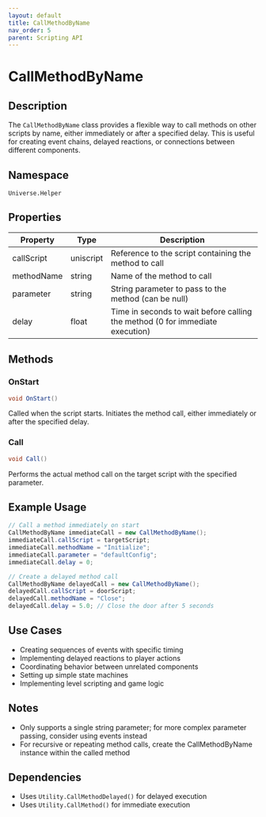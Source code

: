 ```yaml
---
layout: default
title: CallMethodByName
nav_order: 5
parent: Scripting API
---
```

# CallMethodByName

## Description
The `CallMethodByName` class provides a flexible way to call methods on other scripts by name, either immediately or after a specified delay. This is useful for creating event chains, delayed reactions, or connections between different components.

## Namespace
`Universe.Helper`

## Properties
| Property | Type | Description |
|----------|------|-------------|
| callScript | uniscript | Reference to the script containing the method to call |
| methodName | string | Name of the method to call |
| parameter | string | String parameter to pass to the method (can be null) |
| delay | float | Time in seconds to wait before calling the method (0 for immediate execution) |

## Methods

### OnStart
```csharp
void OnStart()
```
Called when the script starts. Initiates the method call, either immediately or after the specified delay.

### Call
```csharp
void Call()
```
Performs the actual method call on the target script with the specified parameter.

## Example Usage
```csharp
// Call a method immediately on start
CallMethodByName immediateCall = new CallMethodByName();
immediateCall.callScript = targetScript;
immediateCall.methodName = "Initialize";
immediateCall.parameter = "defaultConfig";
immediateCall.delay = 0;

// Create a delayed method call
CallMethodByName delayedCall = new CallMethodByName();
delayedCall.callScript = doorScript;
delayedCall.methodName = "Close";
delayedCall.delay = 5.0; // Close the door after 5 seconds
```

## Use Cases
- Creating sequences of events with specific timing
- Implementing delayed reactions to player actions
- Coordinating behavior between unrelated components
- Setting up simple state machines
- Implementing level scripting and game logic

## Notes
- Only supports a single string parameter; for more complex parameter passing, consider using events instead
- For recursive or repeating method calls, create the CallMethodByName instance within the called method

## Dependencies
- Uses `Utility.CallMethodDelayed()` for delayed execution
- Uses `Utility.CallMethod()` for immediate execution
